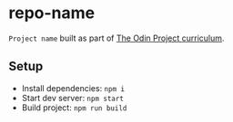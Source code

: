 # repo-name

`Project name` built as part of <a href="">The Odin Project curriculum</a>.

## Setup

- Install dependencies: `npm i`
- Start dev server: `npm start`
- Build project: `npm run build`
